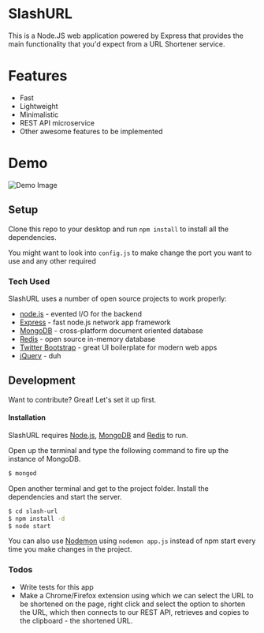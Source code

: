 # SlashURL

This is a Node.JS web application powered by Express that provides the main functionality that you'd expect from a URL Shortener service.

# Features
  - Fast
  - Lightweight
  - Minimalistic
  - REST API microservice
  - Other awesome features to be implemented
 
# Demo
![Demo Image](https://i.imgur.com/Ejhbmlg.png)

## Setup
Clone this repo to your desktop and run `npm install` to install all the dependencies.

You might want to look into `config.js` to make change the port you want to use and any other required

### Tech Used

SlashURL uses a number of open source projects to work properly:

* [node.js] - evented I/O for the backend
* [Express] - fast node.js network app framework
* [MongoDB] - cross-platform document oriented database
* [Redis] - open source in-memory database
* [Twitter Bootstrap] - great UI boilerplate for modern web apps
* [jQuery] - duh

## Development

Want to contribute? Great! Let's set it up first.
#### Installation

SlashURL requires [Node.js](https://nodejs.org/), [MongoDB](https://www.mongodb.com/) and [Redis](https://redis.io/) to run.

Open up the terminal and type the following command to fire up the instance of MongoDB.

```sh
$ mongod
```

Open another terminal and get to the project folder.
Install the dependencies and start the server.

```sh
$ cd slash-url
$ npm install -d
$ node start
```
You can also use [Nodemon](https://nodemon.io/) using ```nodemon app.js``` instead of npm start every time you make changes in the project.

### Todos

 - Write tests for this app
 - Make a Chrome/Firefox extension using which we can select the URL to be shortened on the page, right click and select the option to shorten the URL, which then connects to our REST API, retrieves and copies to the clipboard - the shortened URL.

[//]: # (These are reference links used in the body of this note and get stripped out when the markdown processor does its job. There is no need to format nicely because it shouldn't be seen. Thanks SO - http://stackoverflow.com/questions/4823468/store-comments-in-markdown-syntax)

   [node.js]: <http://nodejs.org>
   [MongoDB]: <https://www.mongodb.com/>
   [Redis]: <https://redis.io/>
   [Twitter Bootstrap]: <http://twitter.github.com/bootstrap/>
   [jQuery]: <http://jquery.com>
   [express]: <http://expressjs.com>
